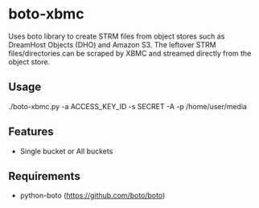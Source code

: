 boto-xbmc
=========

Uses boto library to create STRM files from object stores such as DreamHost Objects
(DHO) and Amazon S3. The leftover STRM files/directories can be scraped by
XBMC and streamed directly from the object store.

## Usage
./boto-xbmc.py -a ACCESS_KEY_ID -s SECRET -A -p /home/user/media 

## Features
* Single bucket or All buckets

## Requirements
*  python-boto (https://github.com/boto/boto)
